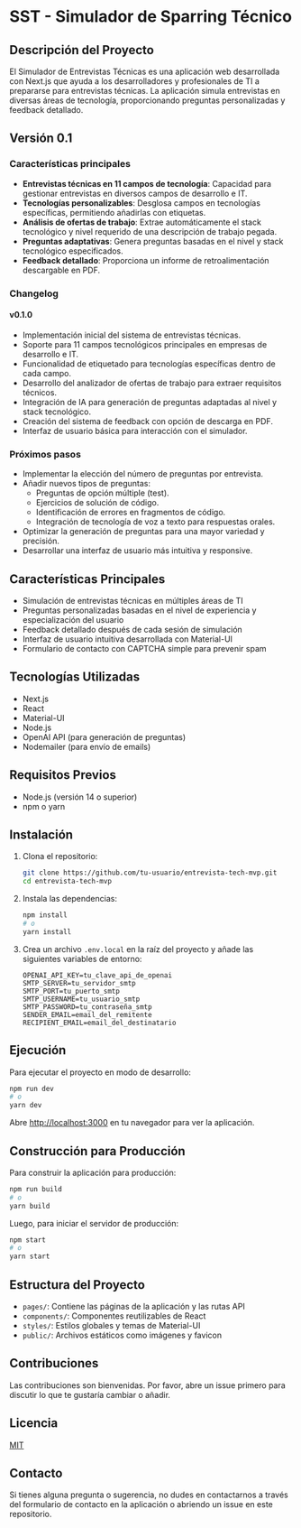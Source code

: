 # SST - Simulador de Sparring Técnico

## Descripción del Proyecto

El Simulador de Entrevistas Técnicas es una aplicación web desarrollada con Next.js que ayuda a los desarrolladores y profesionales de TI a prepararse para entrevistas técnicas. La aplicación simula entrevistas en diversas áreas de tecnología, proporcionando preguntas personalizadas y feedback detallado.

## Versión 0.1

### Características principales

- **Entrevistas técnicas en 11 campos de tecnología**: Capacidad para gestionar entrevistas en diversos campos de desarrollo e IT.
- **Tecnologías personalizables**: Desglosa campos en tecnologías específicas, permitiendo añadirlas con etiquetas.
- **Análisis de ofertas de trabajo**: Extrae automáticamente el stack tecnológico y nivel requerido de una descripción de trabajo pegada.
- **Preguntas adaptativas**: Genera preguntas basadas en el nivel y stack tecnológico especificados.
- **Feedback detallado**: Proporciona un informe de retroalimentación descargable en PDF.

### Changelog

#### v0.1.0 

- Implementación inicial del sistema de entrevistas técnicas.
- Soporte para 11 campos tecnológicos principales en empresas de desarrollo e IT.
- Funcionalidad de etiquetado para tecnologías específicas dentro de cada campo.
- Desarrollo del analizador de ofertas de trabajo para extraer requisitos técnicos.
- Integración de IA para generación de preguntas adaptadas al nivel y stack tecnológico.
- Creación del sistema de feedback con opción de descarga en PDF.
- Interfaz de usuario básica para interacción con el simulador.

### Próximos pasos

- Implementar la elección del número de preguntas por entrevista.
- Añadir nuevos tipos de preguntas:
  - Preguntas de opción múltiple (test).
  - Ejercicios de solución de código.
  - Identificación de errores en fragmentos de código.
  - Integración de tecnología de voz a texto para respuestas orales.
- Optimizar la generación de preguntas para una mayor variedad y precisión.
- Desarrollar una interfaz de usuario más intuitiva y responsive.

## Características Principales

- Simulación de entrevistas técnicas en múltiples áreas de TI
- Preguntas personalizadas basadas en el nivel de experiencia y especialización del usuario
- Feedback detallado después de cada sesión de simulación
- Interfaz de usuario intuitiva desarrollada con Material-UI
- Formulario de contacto con CAPTCHA simple para prevenir spam

## Tecnologías Utilizadas

- Next.js
- React
- Material-UI
- Node.js
- OpenAI API (para generación de preguntas)
- Nodemailer (para envío de emails)

## Requisitos Previos

- Node.js (versión 14 o superior)
- npm o yarn

## Instalación

1. Clona el repositorio:
   ```bash
   git clone https://github.com/tu-usuario/entrevista-tech-mvp.git
   cd entrevista-tech-mvp
   ```

2. Instala las dependencias:
   ```bash
   npm install
   # o
   yarn install
   ```

3. Crea un archivo `.env.local` en la raíz del proyecto y añade las siguientes variables de entorno:
   ```
   OPENAI_API_KEY=tu_clave_api_de_openai
   SMTP_SERVER=tu_servidor_smtp
   SMTP_PORT=tu_puerto_smtp
   SMTP_USERNAME=tu_usuario_smtp
   SMTP_PASSWORD=tu_contraseña_smtp
   SENDER_EMAIL=email_del_remitente
   RECIPIENT_EMAIL=email_del_destinatario
   ```

## Ejecución

Para ejecutar el proyecto en modo de desarrollo:

```bash
npm run dev
# o
yarn dev
```

Abre [http://localhost:3000](http://localhost:3000) en tu navegador para ver la aplicación.

## Construcción para Producción

Para construir la aplicación para producción:

```bash
npm run build
# o
yarn build
```

Luego, para iniciar el servidor de producción:

```bash
npm start
# o
yarn start
```

## Estructura del Proyecto

- `pages/`: Contiene las páginas de la aplicación y las rutas API
- `components/`: Componentes reutilizables de React
- `styles/`: Estilos globales y temas de Material-UI
- `public/`: Archivos estáticos como imágenes y favicon

## Contribuciones

Las contribuciones son bienvenidas. Por favor, abre un issue primero para discutir lo que te gustaría cambiar o añadir.

## Licencia

[MIT](https://choosealicense.com/licenses/mit/)

## Contacto

Si tienes alguna pregunta o sugerencia, no dudes en contactarnos a través del formulario de contacto en la aplicación o abriendo un issue en este repositorio.
